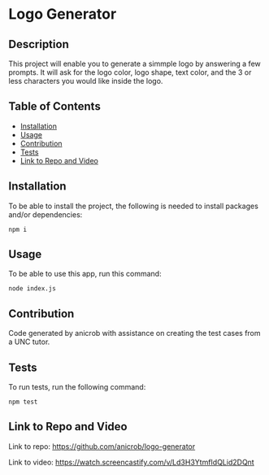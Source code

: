# Logo Generator


## Description

This project will enable you to generate a simmple logo by answering a few prompts. It will ask for the logo color, logo shape, text color, and the 3 or less characters you would like inside the logo. 

## Table of Contents
* [Installation](#installation)
* [Usage](#usage)
* [Contribution](#contribution)
* [Tests](#tests)
* [Link to Repo and Video](#link-to-repo-and-video)

## Installation

To be able to install the project, the following is needed to install packages and/or dependencies:
~~~
npm i
~~~

## Usage

To be able to use this app, run this command:
~~~
node index.js
~~~


## Contribution

Code generated by anicrob with assistance on creating the test cases from a UNC tutor.

## Tests

To run tests, run the following command:
~~~
npm test
~~~

## Link to Repo and Video

Link to repo: https://github.com/anicrob/logo-generator

Link to video: https://watch.screencastify.com/v/Ld3H3YtmfIdQLid2DQnt
